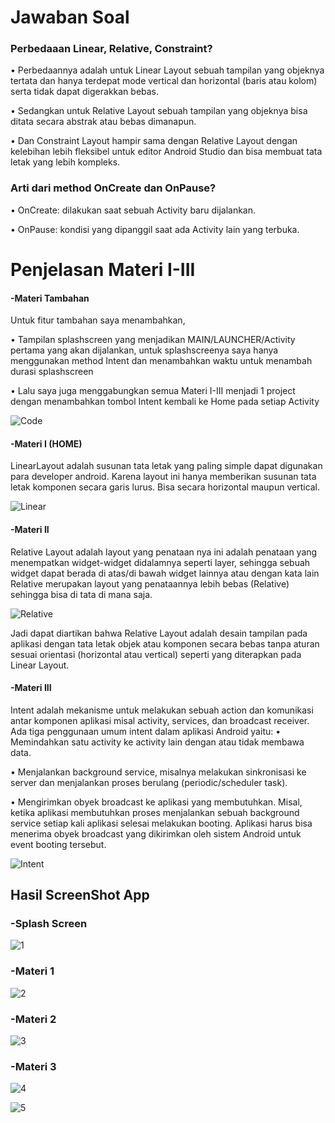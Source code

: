 # Jawaban Soal

### Perbedaaan Linear, Relative, Constraint?

• Perbedaannya adalah untuk Linear Layout sebuah tampilan yang objeknya tertata dan hanya terdepat mode vertical dan horizontal (baris atau kolom) serta tidak dapat digerakkan bebas.

• Sedangkan untuk Relative Layout sebuah tampilan yang objeknya bisa ditata secara abstrak atau bebas dimanapun.

• Dan Constraint Layout hampir sama dengan Relative Layout dengan kelebihan lebih fleksibel untuk editor Android Studio dan bisa membuat tata letak yang lebih kompleks.

### Arti dari method OnCreate dan OnPause?

• OnCreate: dilakukan saat sebuah Activity baru dijalankan.

• OnPause: kondisi yang dipanggil saat ada Activity lain yang terbuka.

# Penjelasan Materi I-III

#### -Materi Tambahan

Untuk fitur tambahan saya menambahkan, 

• Tampilan splashscreen yang menjadikan MAIN/LAUNCHER/Activity pertama yang akan dijalankan, untuk splashscreenya saya hanya menggunakan method Intent dan menambahkan waktu untuk menambah durasi splashscreen

• Lalu saya juga menggabungkan semua Materi I-III menjadi 1 project dengan menambahkan tombol Intent kembali ke Home pada setiap Activity

![Code](https://github.com/NextDvn/S2_Materi1/blob/master/Code.PNG)

#### -Materi I (HOME)

LinearLayout adalah susunan tata letak yang paling simple dapat digunakan para developer android. Karena layout ini hanya memberikan susunan tata letak komponen secara garis lurus. Bisa secara horizontal maupun vertical.

![Linear](https://static.cdn-cdpl.com/source/c7a41e9ac693eba07e1b036591d95601/linearlayout.png)

#### -Materi II

Relative Layout adalah layout yang penataan nya ini adalah penataan yang menempatkan widget-widget didalamnya seperti layer, sehingga sebuah widget dapat berada di atas/di bawah widget lainnya atau dengan kata lain Relative merupakan layout yang penataannya lebih bebas (Relative) sehingga bisa di tata di mana saja.

![Relative](https://static.cdn-cdpl.com/source/c7a41e9ac693eba07e1b036591d95601/relativelayout.png)

Jadi dapat diartikan bahwa Relative Layout adalah desain tampilan pada aplikasi dengan tata letak objek atau komponen secara bebas tanpa aturan sesuai orientasi (horizontal atau vertical) seperti yang diterapkan pada Linear Layout.

#### -Materi III

Intent  adalah  mekanisme  untuk  melakukan  sebuah  action  dan  komunikasi  antar komponen aplikasi misal activity, services, dan broadcast receiver. Ada tiga penggunaan umum intent dalam aplikasi Android yaitu:
• Memindahkan satu activity ke activity lain dengan atau tidak membawa data.

•	Menjalankan background service, misalnya melakukan sinkronisasi ke server dan menjalankan proses berulang (periodic/scheduler task).

•	Mengirimkan obyek broadcast ke aplikasi yang membutuhkan. Misal, ketika aplikasi membutuhkan proses menjalankan sebuah background service setiap kali aplikasi selesai melakukan booting. Aplikasi harus bisa menerima obyek broadcast yang dikirimkan oleh sistem Android untuk event booting tersebut.

![Intent](https://miro.medium.com/max/400/1*E1lY86KKiFmkyXoLrZ1XQA.jpeg)

## Hasil ScreenShot App

### -Splash Screen

![1](https://github.com/NextDvn/S2_Materi1/blob/master/M1_1.PNG)

### -Materi 1

![2](https://github.com/NextDvn/S2_Materi1/blob/master/M1_2.PNG)

### -Materi 2

![3](https://github.com/NextDvn/S2_Materi1/blob/master/M1_3.PNG)

### -Materi 3

![4](https://github.com/NextDvn/S2_Materi1/blob/master/M1_4.PNG)

![5](https://github.com/NextDvn/S2_Materi1/blob/master/M1_5.PNG)
